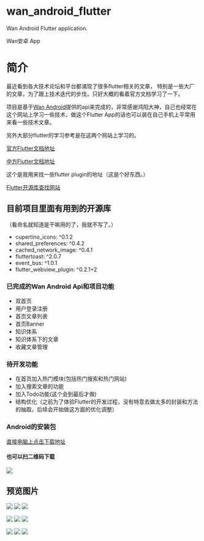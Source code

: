 # wan_android_flutter

Wan Android Flutter application.

Wan安卓  App
# 简介
最近看到各大技术论坛和平台都涌现了很多flutter相关的文章，
特别是一些大厂的文章，为了跟上技术迭代的步伐，只好大概的看着官方文档学习了一下。


项目是基于[Wan Android](http://www.wanandroid.com/index)提供的api来完成的，非常感谢鸿阳大神，自己也经常在这个网站上学习一些技术，做这个Flutter App的话也可以装在自己手机上平常用来看一些技术文章。

另外大部分flutter的学习参考是在这两个网站上学习的。

[官方Flutter文档地址](https://flutter.io/)

[中方Flutter文档地址](https://flutterchina.club)


这个是我用来找一些flutter plugin的地址（这是个好东西。）

[Flutter开源库查找网站](https://pub.dartlang.org/flutter)

## 目前项目里面有用到的开源库
（看命名就知道是干嘛用的了，我就不写了。）
 - cupertino_icons: ^0.1.2
 - shared_preferences: ^0.4.2
 - cached_network_image: ^0.4.1
 - fluttertoast: ^2.0.7
 - event_bus: ^1.0.1
 - flutter_webview_plugin: ^0.2.1+2

### 已完成的Wan Android Api和项目功能
 - 双首页
 - 用户登录注册
 - 首页文章列表
 - 首页Banner
 - 知识体系
 - 知识体系下的文章
 - 收藏文章管理

### 待开发功能
 - 在首页加入热门模块(包括热门搜索和热门网站)
 - 加入搜索文章的功能
 - 加入Todo功能(这个会到最后才做)
 - 结构优化（之前为了体验Flutter的开发过程，没有特意去做太多的封装和方法的抽取，后续会开始做这方面的优化调整）

### Android的安装包
[直接电脑上点击下载地址](https://github.com/ywp0919/wan_android_flutter/raw/master/android/app/release/app-release.apk)

#### 也可以扫二维码下载
![](mdFile/pic_er_code_down.png)

## 预览图片

![](mdFile/pic_display_1.png)
![](mdFile/pic_display_2.png)
![](mdFile/pic_display_3.png)

![](mdFile/pic_display_4.png)
![](mdFile/pic_display_5.png)
![](mdFile/pic_display_6.png)

![](mdFile/pic_display_7.png)
![](mdFile/pic_display_8.png)
![](mdFile/pic_display_9.png)








